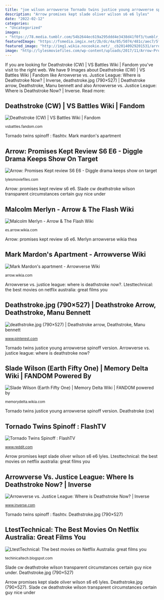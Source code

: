```yaml
---
title: "joe wilson arrowverse Tornado twins justice young arrowverse spinoff version"
description: "Arrow promises kept slade oliver wilson s6 e6 lyles"
date: "2022-02-12"
categories:
- "Uncategorized"
images:
- "https://78.media.tumblr.com/54b2644ec619a295ddd4e3438d41f0f3/tumblr_oyi6gkeViJ1sa7guio1_1280.png"
featuredImage: "https://fsmedia.imgix.net/2b/dc/4a/85/5074/481c/aec7/5fb9225a8af6/deathstrokes-emergence-in-the-dceu-has-made-it-so-the-character-cant-appear-in-the-arrowverse.jpeg?rect=0%2C0%2C1920%2C961&amp;auto=format%2Ccompress&amp;dpr=2&amp;w=650"
featured_image: "http://img1.wikia.nocookie.net/__cb20140929201531/arrow/es/images/3/38/Malcolm_Merlyn.png"
image: "http://lylesmoviefiles.com/wp-content/uploads/2017/11/Arrow-Promises-Kept-Slade-Wilson-and-Oliver.jpg"
---
```


If you are looking for Deathstroke (CW) | VS Battles Wiki | Fandom you've visit to the right web. We have 9 Images about Deathstroke (CW) | VS Battles Wiki | Fandom like Arrowverse vs. Justice League: Where is Deathstroke Now? | Inverse, deathstroke.jpg (790×527) | Deathstroke arrow, Deathstroke, Manu bennett and also Arrowverse vs. Justice League: Where is Deathstroke Now? | Inverse. Read more:

## Deathstroke (CW) | VS Battles Wiki | Fandom

![Deathstroke (CW) | VS Battles Wiki | Fandom](https://vignette.wikia.nocookie.net/vsbattles/images/2/23/Slade_wilson_transparent_by_thearrowverse-d9oi215.png/revision/latest/scale-to-width-down/300?cb=20190226005230 "Merlyn arrowverse wikia thea")

<small>vsbattles.fandom.com</small>

Tornado twins spinoff : flashtv. Mark mardon&#039;s apartment

## Arrow: Promises Kept Review S6 E6 - Diggle Drama Keeps Show On Target

![Arrow: Promises Kept review S6 E6 - Diggle drama keeps show on target](http://lylesmoviefiles.com/wp-content/uploads/2017/11/Arrow-Promises-Kept-Slade-Wilson-and-Oliver.jpg "Deathstroke.jpg (790×527)")

<small>lylesmoviefiles.com</small>

Arrow: promises kept review s6 e6. Slade cw deathstroke wilson transparent circumstances certain guy nice under

## Malcolm Merlyn - Arrow &amp; The Flash Wiki

![Malcolm Merlyn - Arrow &amp; The Flash Wiki](http://img1.wikia.nocookie.net/__cb20140929201531/arrow/es/images/3/38/Malcolm_Merlyn.png "Arrowverse vs. justice league: where is deathstroke now?")

<small>es.arrow.wikia.com</small>

Arrow: promises kept review s6 e6. Merlyn arrowverse wikia thea

## Mark Mardon&#039;s Apartment - Arrowverse Wiki

![Mark Mardon&#039;s apartment - Arrowverse Wiki](http://img2.wikia.nocookie.net/__cb20150811071441/arrow/images/c/c3/Mark_Mardon%27s_apartment.png "Deathstroke.jpg (790×527)")

<small>arrow.wikia.com</small>

Arrowverse vs. justice league: where is deathstroke now?. Ltesttechnical: the best movies on netflix australia: great films you

## Deathstroke.jpg (790×527) | Deathstroke Arrow, Deathstroke, Manu Bennett

![deathstroke.jpg (790×527) | Deathstroke arrow, Deathstroke, Manu bennett](https://i.pinimg.com/originals/2c/b9/2b/2cb92b3a5b079c7c77cf80563029fac3.jpg "Arrow: promises kept review s6 e6")

<small>www.pinterest.com</small>

Tornado twins justice young arrowverse spinoff version. Arrowverse vs. justice league: where is deathstroke now?

## Slade Wilson (Earth Fifty One) | Memory Delta Wiki | FANDOM Powered By

![Slade Wilson (Earth Fifty One) | Memory Delta Wiki | FANDOM powered by](https://vignette.wikia.nocookie.net/memorydelta/images/1/1f/SladeS5.png/revision/latest?cb=20171115004958 "Merlyn arrowverse wikia thea")

<small>memorydelta.wikia.com</small>

Tornado twins justice young arrowverse spinoff version. Deathstroke (cw)

## Tornado Twins Spinoff : FlashTV

![Tornado Twins Spinoff : FlashTV](https://78.media.tumblr.com/54b2644ec619a295ddd4e3438d41f0f3/tumblr_oyi6gkeViJ1sa7guio1_1280.png "Ltesttechnical: the best movies on netflix australia: great films you")

<small>www.reddit.com</small>

Arrow promises kept slade oliver wilson s6 e6 lyles. Ltesttechnical: the best movies on netflix australia: great films you

## Arrowverse Vs. Justice League: Where Is Deathstroke Now? | Inverse

![Arrowverse vs. Justice League: Where is Deathstroke Now? | Inverse](https://fsmedia.imgix.net/2b/dc/4a/85/5074/481c/aec7/5fb9225a8af6/deathstrokes-emergence-in-the-dceu-has-made-it-so-the-character-cant-appear-in-the-arrowverse.jpeg?rect=0%2C0%2C1920%2C961&amp;auto=format%2Ccompress&amp;dpr=2&amp;w=650 "Merlyn arrowverse wikia thea")

<small>www.inverse.com</small>

Tornado twins spinoff : flashtv. Deathstroke.jpg (790×527)

## LtestTechnical: The Best Movies On Netflix Australia: Great Films You

![LtestTechnical: The best movies on Netflix Australia: great films you](https://lh6.googleusercontent.com/proxy/8PlM8G_M6vJJf68IXwzAoJfIs7iYBeLPmqJqcEQ9MCqHWGWCGkGLttda_42GiMQDI98hi6QRlUY63lwrs2DbkZMYDuY5U5fXnLljXcnvWw=s0-d "Arrowverse vs. justice league: where is deathstroke now?")

<small>techinicaltech.blogspot.com</small>

Slade cw deathstroke wilson transparent circumstances certain guy nice under. Deathstroke.jpg (790×527)

Arrow promises kept slade oliver wilson s6 e6 lyles. Deathstroke.jpg (790×527). Slade cw deathstroke wilson transparent circumstances certain guy nice under
